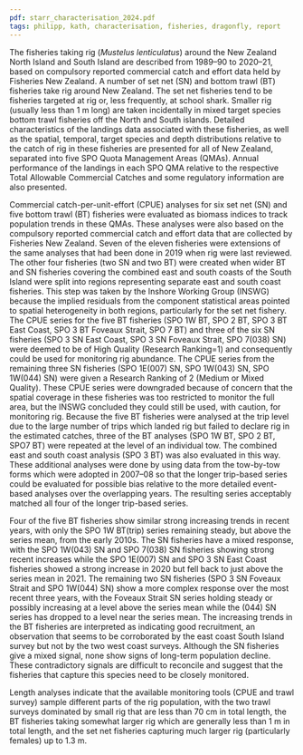 ```yaml
---
pdf: starr_characterisation_2024.pdf
tags: philipp, kath, characterisation, fisheries, dragonfly, report
---
```

The fisheries taking rig (*Mustelus lenticulatus*) around the New Zealand North Island and South Island 
are described from 1989–90 to 2020–21, based on compulsory reported commercial catch and effort data 
held by Fisheries New Zealand. A number of set net (SN) and bottom trawl (BT) fisheries take rig around 
New Zealand. The set net fisheries tend to be fisheries targeted at rig or, less frequently, at school shark. 
Smaller rig (usually less than 1 m long) are taken incidentally in mixed target species bottom trawl 
fisheries off the North and South islands. Detailed characteristics of the landings data associated with 
these fisheries, as well as the spatial, temporal, target species and depth distributions relative to the catch 
of rig in these fisheries are presented for all of New Zealand, separated into five SPO Quota Management 
Areas (QMAs). Annual performance of the landings in each SPO QMA relative to the respective Total 
Allowable Commercial Catches and some regulatory information are also presented. 

Commercial catch-per-unit-effort (CPUE) analyses for six set net (SN) and five bottom trawl (BT) 
fisheries were evaluated as biomass indices to track population trends in these QMAs. These analyses 
were also based on the compulsory reported commercial catch and effort data that are collected by 
Fisheries New Zealand. Seven of the eleven fisheries were extensions of the same analyses that had 
been done in 2019 when rig were last reviewed. The other four fisheries (two SN and two BT) were 
created when wider BT and SN fisheries covering the combined east and south coasts of the South 
Island were split into regions representing separate east and south coast fisheries. This step was taken 
by the Inshore Working Group (INSWG) because the implied residuals from the component statistical 
areas pointed to spatial heterogeneity in both regions, particularly for the set net fishery. The CPUE 
series for the five BT fisheries (SPO 1W BT, SPO 2 BT, SPO 3 BT East Coast, SPO 3 BT Foveaux 
Strait, SPO 7 BT) and three of the six SN fisheries (SPO 3 SN East Coast, SPO 3 SN Foveaux Strait, 
SPO 7(038) SN) were deemed to be of High Quality (Research Ranking=1) and consequently could be 
used for monitoring rig abundance. The CPUE series from the remaining three SN fisheries 
(SPO 1E(007) SN, SPO 1W(043) SN, SPO 1W(044) SN) were given a Research Ranking of 2 
(Medium or Mixed Quality). These CPUE series were downgraded because of concern that the spatial 
coverage in these fisheries was too restricted to monitor the full area, but the INSWG concluded they 
could still be used, with caution, for monitoring rig. Because the five BT fisheries were analysed at the 
trip level due to the large number of trips which landed rig but failed to declare rig in the estimated 
catches, three of the BT analyses (SPO 1W BT, SPO 2 BT, SPO7 BT) were repeated at the level of an 
individual tow. The combined east and south coast analysis (SPO 3 BT) was also evaluated in this way. 
These additional analyses were done by using data from the tow-by-tow forms which were adopted in 
2007–08 so that the longer trip-based series could be evaluated for possible bias relative to the more 
detailed event-based analyses over the overlapping years. The resulting series acceptably matched all 
four of the longer trip-based series.

Four of the five BT fisheries show similar strong increasing trends in recent years, with only the SPO 1W 
BT(trip) series remaining steady, but above the series mean, from the early 2010s. The SN fisheries 
have a mixed response, with the SPO 1W(043) SN and SPO 7(038) SN fisheries showing strong recent 
increases while the SPO 1E(007) SN and SPO 3 SN East Coast fisheries showed a strong increase in 
2020 but fell back to just above the series mean in 2021. The remaining two SN fisheries (SPO 3 SN 
Foveaux Strait and SPO 1W(044) SN) show a more complex response over the most recent three years, 
with the Foveaux Strait SN series holding steady or possibly increasing at a level above the series mean 
while the (044) SN series has dropped to a level near the series mean. The increasing trends in the BT 
fisheries are interpreted as indicating good recruitment, an observation that seems to be corroborated by 
the east coast South Island survey but not by the two west coast surveys. Although the SN fisheries give a 
mixed signal, none show signs of long-term population decline. These contradictory signals are difficult 
to reconcile and suggest that the fisheries that capture this species need to be closely monitored.

Length analyses indicate that the available monitoring tools (CPUE and trawl survey) sample different 
parts of the rig population, with the two trawl surveys dominated by small rig that are less than 70 cm in 
total length, the BT fisheries taking somewhat larger rig which are generally less than 1 m in total length, 
and the set net fisheries capturing much larger rig (particularly females) up to 1.3 m. 